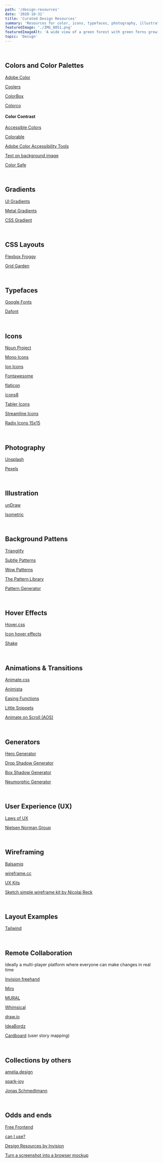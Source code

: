 ```yaml
---
path: '/design-resources'
date: '2020-10-31'
title: 'Curated Design Resources'
summary: 'Resources for color, icons, typefaces, photography, illustration, hover effects, animations, css generators, wireframing, and much more.'
featuredImage: './IMG_8051.png'
featuredImageAlt: 'A wide view of a green forest with green ferns growing on the forest floor with a blue sky visible beyond the tops of the trees.'
topic: 'Design'
---
```


<br >

## Colors and Color Palettes

[Adobe Color](https://color.adobe.com/)

[Coolers](https://coolors.co)

[ColorBox](http://www.colorbox.io)

[Colorco](https://colourco.de)

#### Color Contrast

[Accessible Colors](https://accessible-colors.com)

[Colorable](https://colorable.jxnblk.com)

[Adobe Color Accessibility Tools](https://color.adobe.com/create/color-accessibility)

[Text on background image](http://www.brandwood.com/a11y/)

[Color Safe](http://colorsafe.co)

<br >

## Gradients

[UI Gradients](https://uigradients.com/#Influenza)

[Metal Gradients](https://www.eggradients.com/category/metal-gradient)

[CSS Gradient](https://cssgradient.io)

<br >

## CSS Layouts

[Flexbox Froggy](https://flexboxfroggy.com)

[Grid Garden](https://cssgridgarden.com)

<br >

## Typefaces

[Google Fonts](https://fonts.google.com)

[Dafont](https://www.dafont.com)

<br >

## Icons

[Noun Project](https://thenounproject.com/)

[Mono Icons](https://icons.mono.company/)

[Ion Icons](https://ionicons.com)

[Fontawesome](http://fontawesome.io/)

[flaticon](https://www.flaticon.com)

[icons8](https://icons8.com/icons/set/cat)

[Tabler Icons](https://github.com/tabler/tabler-icons)

[Streamline Icons](https://streamlineicons.com)

[Radix Icons 15x15](https://icons.modulz.app)

<br >

## Photography

[Unsplash](https://unsplash.com)

[Pexels](https://www.pexels.com)

<br >

## Illustration

[unDraw](https://undraw.co)

[Isometric](https://isometric.online)

<br >

## Background Pattens

[Trianglify](https://trianglify.io)

[Subtle Patterns](https://www.toptal.com/designers/subtlepatterns/)

[Wow Patterns](https://www.wowpatterns.com)

[The Pattern Library](http://thepatternlibrary.com)

[Pattern Generator](https://patterncooler.com/)

<br >

## Hover Effects

[Hover.css](http://ianlunn.github.io/Hover/)

[Icon hover effects](https://tympanus.net/Development/IconHoverEffects/)

[Shake](https://elrumordelaluz.github.io/csshake/)

<br >

## Animations & Transitions

[Animate.css](https://animate.style/)

[Animista](https://animista.net/play/basic)

[Easing Functions](https://easings.net/)

[Little Snippets](https://www.littlesnippets.net)

[Animate on Scroll (AOS)](https://michalsnik.github.io/aos/)

<br >

## Generators

[Hero Generator](https://hero-generator.netlify.app)

[Drop Shadow Generator](https://www.cssmatic.com/box-shadow)

[Box Shadow Generator](https://cssgenerator.org/box-shadow-css-generator.html)

[Neumorphic Generator](https://neumorphism.io/#55b9f3)

<br >

## User Experience (UX)

[Laws of UX](https://lawsofux.com/)

[Nielsen Norman Group](https://www.nngroup.com)

<br >

## Wireframing

[Balsamiq](https://balsamiq.com/)

[wireframe.cc](https://wireframe.cc)

[UX Kits](https://uxkits.com)

[Sketch simple wireframe kit by Nicolaj Reck](https://www.sketchappsources.com/free-source/2749-simple-wireframe-kit-sketch-freebie-resource.html)

<br >

## Layout Examples

[Tailwind](https://tailwindui.com/components#product-application-ui)

<br >

## Remote Collaboration

Ideally a multi-player platform where everyone can make changes in real time

[Invision freehand](https://www.invisionapp.com/feature/freehand)

[Miro](https://miro.com)

[MURAL](https://www.mural.co)

[Whimsical](https://whimsical.com)

[draw.io](https://app.diagrams.net)

[IdeaBordz](https://ideaboardz.com)

[Cardboard](https://cardboardit.com) (user story mapping)

<br >

## Collections by others

[amelia.design](https://amelia.design/bookmarks)

[spark-joy](https://github.com/sw-yx/spark-joy)

[Jonas Schmedtmann](http://www.codingheroes.io/resources/)

<br >

## Odds and ends

[Free Frontend](https://freefrontend.com/css-code-examples/)

[can I use?](https://caniuse.com)

[Design Resources by Invision](https://www.invisionapp.com/inside-design/design-resources/)

[Turn a screenshot into a browser mockup](https://www.screely.com/)
